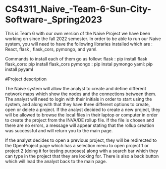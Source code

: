 # CS4311_Naive_-Team-6-Sun-City-Software-_Spring2023

This is Team 6 with our own version of the Naive Project we have been working on since the fall 2022 semester.
In order to be able to run our Naive system, you will need to have the following libraries installed 
which are : React, flask , flask_cors, pymongo, and yaml.
 
Commands to install each of them go as follow:
flask : pip install flask
flask_cors: pip install flask_cors
pymongo : pip instal pymongo
yaml: pip install pyyaml


#Project description

The Naive system will allow the analyst to create and define
different network maps which show the nodes and the connections between them.
The analyst will need to login with their initials in order to start using the system,
and along with that they have three different options to create, open or delete a project.
If the analyst decided to create a new project, they will be allowed to browse the local files
in their laptop or computer in order to create the project from the INVA/DE rollup file.
If the file is chosen and there are no errors, a message will appear stating that the rollup 
creation was successful and will return you to the main page.  

If the analyst decides to open a previous project, they will be redirected to the OpenProject page 
which has a selection menu to open project 1 or project 2 (doing it for testing purposes) along with a 
search bar which they can type in the project that they are looking for. There is also a back button 
which will lead the analyst back to the main page. 







